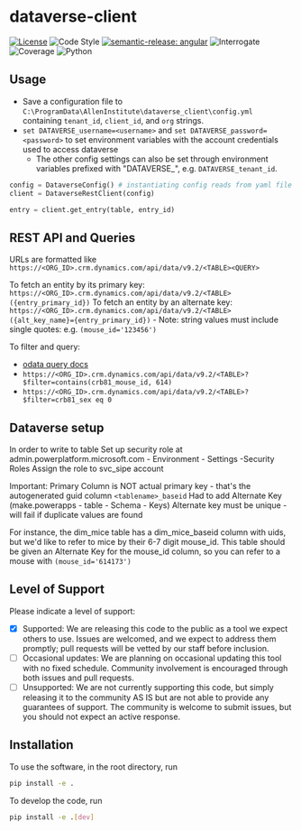 # dataverse-client

[![License](https://img.shields.io/badge/license-MIT-brightgreen)](LICENSE)
![Code Style](https://img.shields.io/badge/code%20style-black-black)
[![semantic-release: angular](https://img.shields.io/badge/semantic--release-angular-e10079?logo=semantic-release)](https://github.com/semantic-release/semantic-release)
![Interrogate](https://img.shields.io/badge/interrogate-100.0%25-brightgreen)
![Coverage](https://img.shields.io/badge/coverage-100%25-brightgreen)
![Python](https://img.shields.io/badge/python->=3.10-blue?logo=python)

## Usage

- Save a configuration file to `C:\ProgramData\AllenInstitute\dataverse_client\config.yml` containing `tenant_id`, `client_id`, and `org` strings.
- `set DATAVERSE_username=<username>` and `set DATAVERSE_password=<password>` to set environment variables with the account credentials used to access dataverse
    - The other config settings can also be set through environment variables prefixed with "DATAVERSE_", e.g. `DATAVERSE_tenant_id`. 

```python
config = DataverseConfig() # instantiating config reads from yaml file and env vars
client = DataverseRestClient(config)

entry = client.get_entry(table, entry_id)
```

## REST API and Queries

URLs are formatted like `https://<ORG_ID>.crm.dynamics.com/api/data/v9.2/<TABLE><QUERY>`

To fetch an entity by its primary key: `https://<ORG_ID>.crm.dynamics.com/api/data/v9.2/<TABLE>({entry_primary_id})`
To fetch an entity by an alternate key: `https://<ORG_ID>.crm.dynamics.com/api/data/v9.2/<TABLE>({alt_key_name}={entry_primary_id})`
    - Note: string values must include single quotes: e.g. `(mouse_id='123456')`

To filter and query: 
- [odata query docs](https://docs.oasis-open.org/odata/odata/v4.0/errata03/os/complete/part1-protocol/odata-v4.0-errata03-os-part1-protocol-complete.html#_The_$filter_System)
- `https://<ORG_ID>.crm.dynamics.com/api/data/v9.2/<TABLE>?$filter=contains(crb81_mouse_id, 614)`
- `https://<ORG_ID>.crm.dynamics.com/api/data/v9.2/<TABLE>?$filter=crb81_sex eq 0`

## Dataverse setup

In order to write to table
Set up security role at admin.powerplatform.microsoft.com - Environment - Settings -Security Roles
Assign the role to svc_sipe account

Important:
Primary Column is NOT actual primary key - that's the autogenerated guid column `<tablename>_baseid`
Had to add Alternate Key (make.powerapps - table - Schema - Keys)
  Alternate key must be unique - will fail if duplicate values are found

For instance, the dim_mice table has a dim_mice_baseid column with uids, but we'd like to refer to mice by their 6-7 digit mouse_id. This table should be given an Alternate Key for the mouse_id column, so you can refer to a mouse with `(mouse_id='614173')`

## Level of Support
Please indicate a level of support:
 - [x] Supported: We are releasing this code to the public as a tool we expect others to use. Issues are welcomed, and we expect to address them promptly; pull requests will be vetted by our staff before inclusion.
 - [ ] Occasional updates: We are planning on occasional updating this tool with no fixed schedule. Community involvement is encouraged through both issues and pull requests.
 - [ ] Unsupported: We are not currently supporting this code, but simply releasing it to the community AS IS but are not able to provide any guarantees of support. The community is welcome to submit issues, but you should not expect an active response.

## Installation
To use the software, in the root directory, run
```bash
pip install -e .
```

To develop the code, run
```bash
pip install -e .[dev]
```

